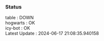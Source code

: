 ### Status


table : DOWN  
hogwarts : OK  
icy-bot : OK  
Latest Update : 2024-06-17 21:08:35.940158
